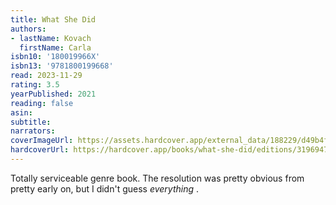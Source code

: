 ```yaml
---
title: What She Did
authors:
- lastName: Kovach
  firstName: Carla
isbn10: '180019966X'
isbn13: '9781800199668'
read: 2023-11-29
rating: 3.5
yearPublished: 2021
reading: false
asin:
subtitle:
narrators:
coverImageUrl: https://assets.hardcover.app/external_data/188229/d49b4f3cc39f951adb9d761e1ba6d4de0b2ed953.jpeg
hardcoverUrl: https://hardcover.app/books/what-she-did/editions/31969474
---
```

Totally serviceable genre book. The resolution was pretty obvious from pretty early on, but I didn't guess  _everything_ .
